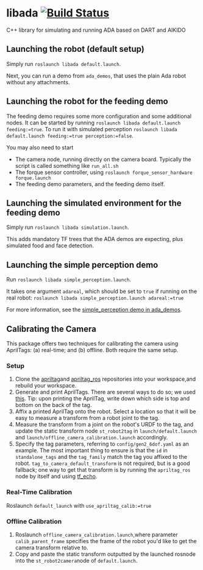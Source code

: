 # libada [![Build Status](https://github.com/personalrobotics/libada/actions/workflows/build-test.yml/badge.svg?branch=master)](https://github.com/personalrobotics/libada/actions)

C++ library for simulating and running ADA based on DART and AIKIDO

## Launching the robot (default setup)

Simply run `roslaunch libada default.launch`.

Next, you can run a demo from `ada_demos`, that uses the plain Ada robot without any attachments.

## Launching the robot for the feeding demo

The feeding demo requires some more configuration and some additional nodes.
It can be started by running `roslaunch libada default.launch feeding:=true`.
To run it with simulated perception `roslaunch libada default.launch feeding:=true perception:=false`.

You may also need to start
- The camera node, running directly on the camera board. Typically the script is called something like `run_all.sh`
- The forque sensor controller, using `roslaunch forque_sensor_hardware forque.launch`
- The feeding demo parameters, and the feeding demo itself.

## Launching the simulated environment for the feeding demo

Simply run `roslaunch libada simulation.launch`.

This adds mandatory TF trees that the ADA demos are expecting, plus simulated food and face detection.

## Launching the simple perception demo

Run `roslaunch libada simple_perception.launch`.

It takes one argument `adareal`, which should be set to `true` if running on the real robot:
`roslaunch libada simple_perception.launch adareal:=true`

For more information, see the [simple_perception demo in ada_demos](https://github.com/personalrobotics/ada_demos/tree/master/simple_perception).

## Calibrating the Camera
This package offers two techniques for calibrating the camera using AprilTags: (a) real-time; and (b) offline. Both require the same setup.

### Setup
1. Clone the [apriltag](https://github.com/AprilRobotics/apriltag)and [apriltag_ros](https://github.com/AprilRobotics/apriltag_ros) repositories into your workspace,and rebuild your workspace.
2. Generate and print AprilTags. There are several ways to do so; we used [this](https://berndpfrommer.github.io/tagslam_web/making_tags/). Tip: upon printing the AprilTag, write down which side is top and bottom on the back of the tag.
3. Affix a printed AprilTag onto the robot. Select a location so that it will be easy to measure a transform from a robot joint to the tag.
4. Measure the transform from a joint on the robot's URDF to the tag, and update the static transform node `st_robot2tag` in `launch/default.launch` and `launch/offline_camera_calibration.launch` accordingly.
5. Specify the tag parameters, referring to `config/gen2_6dof.yaml` as an example. The most important thing to ensure is that the `id` in `standalone_tags` and the `tag_family` match the tag you affixed to the robot. `tag_to_camera_default_transform` is not required, but is a good fallback; one way to get that transform is by running the `apriltag_ros` node by itself and using [tf_echo](http://wiki.ros.org/tf#tf_echo).

### Real-Time Calibration
Roslaunch `default_launch` with `use_apriltag_calib:=true`

### Offline Calibration
1. Roslaunch `offline_camera_calibration.launch`,where parameter `calib_parent_frame` specifies the frame of the robot you'd like to get the camera transform relative to.
2. Copy and paste the static transform outputted by the launched rosnode into the `st_robot2camera`node of `default.launch`.

